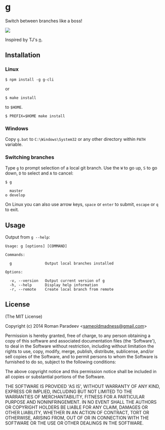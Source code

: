 # g

Switch between branches like a boss!

![](http://i.giphy.com/3o85xIvZUggpli4WPu.gif)

Inspired by TJ's [n](https://github.com/tj/n).

## Installation

### Linux

    $ npm install -g g-cli

or

    $ make install
    
to `$HOME`.

    $ PREFIX=$HOME make install

### Windows

Copy `g.bat` to `C:\Windows\System32` or any other directory within `PATH` variable.

### Switching branches

Type `g` to prompt selection of a local git branch. Use the `W` to go up, `S` to go down, `D` to select and `A` to cancel:

    $ g

      master
    ο develop

On Linux you can also use arrow keys, `space` or `enter` to submit, `escape` or `q` to exit.

## Usage

 Output from `g --help`:

    Usage: g [options] [COMMAND]

    Commands:
  
      g               Output local branches installed
  
    Options:
  
      -v, --version   Output current version of g
      -h, --help      Display help information
      -r, --remote    Create local branch from remote

## License

(The MIT License)

Copyright (c) 2014 Roman Paradeev &lt;sameoldmadness@gmail.com&gt;

Permission is hereby granted, free of charge, to any person obtaining
a copy of this software and associated documentation files (the
'Software'), to deal in the Software without restriction, including
without limitation the rights to use, copy, modify, merge, publish,
distribute, sublicense, and/or sell copies of the Software, and to
permit persons to whom the Software is furnished to do so, subject to
the following conditions:

The above copyright notice and this permission notice shall be
included in all copies or substantial portions of the Software.

THE SOFTWARE IS PROVIDED 'AS IS', WITHOUT WARRANTY OF ANY KIND,
EXPRESS OR IMPLIED, INCLUDING BUT NOT LIMITED TO THE WARRANTIES OF
MERCHANTABILITY, FITNESS FOR A PARTICULAR PURPOSE AND NONINFRINGEMENT.
IN NO EVENT SHALL THE AUTHORS OR COPYRIGHT HOLDERS BE LIABLE FOR ANY
CLAIM, DAMAGES OR OTHER LIABILITY, WHETHER IN AN ACTION OF CONTRACT,
TORT OR OTHERWISE, ARISING FROM, OUT OF OR IN CONNECTION WITH THE
SOFTWARE OR THE USE OR OTHER DEALINGS IN THE SOFTWARE.
